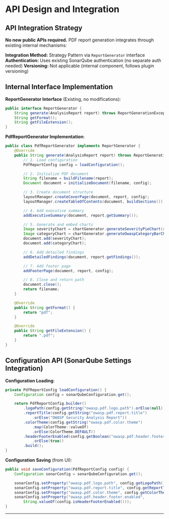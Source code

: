 # API Design and Integration

## API Integration Strategy

**No new public APIs required.** PDF report generation integrates through existing internal mechanisms:

**Integration Method:** Strategy Pattern via `ReportGenerator` interface
**Authentication:** Uses existing SonarQube authentication (no separate auth needed)
**Versioning:** Not applicable (internal component, follows plugin versioning)

## Internal Interface Implementation

**ReportGenerator Interface** (Existing, no modifications):
```java
public interface ReportGenerator {
    String generate(AnalysisReport report) throws ReportGenerationException;
    String getFormat();
    String getFileExtension();
}
```

**PdfReportGenerator Implementation**:
```java
public class PdfReportGenerator implements ReportGenerator {
    @Override
    public String generate(AnalysisReport report) throws ReportGenerationException {
        // 1. Load configuration
        PdfReportConfig config = loadConfiguration();

        // 2. Initialize PDF document
        String filename = buildFilename(report);
        Document document = initializeDocument(filename, config);

        // 3. Create document structure
        layoutManager.createCoverPage(document, report, config);
        layoutManager.createTableOfContents(document, buildSections());

        // 4. Add executive summary
        addExecutiveSummary(document, report.getSummary());

        // 5. Generate and embed charts
        Image severityChart = chartGenerator.generateSeverityPieChart(report.getSummary());
        Image categoryChart = chartGenerator.generateOwaspCategoryBarChart(report.getSummary());
        document.add(severityChart);
        document.add(categoryChart);

        // 6. Add detailed findings
        addDetailedFindings(document, report.getFindings());

        // 7. Add footer page
        addFooterPage(document, report, config);

        // 8. Close and return path
        document.close();
        return filename;
    }

    @Override
    public String getFormat() {
        return "pdf";
    }

    @Override
    public String getFileExtension() {
        return ".pdf";
    }
}
```

## Configuration API (SonarQube Settings Integration)

**Configuration Loading**:
```java
private PdfReportConfig loadConfiguration() {
    Configuration config = sonarQubeConfiguration.get();

    return PdfReportConfig.builder()
        .logoPath(config.getString("owasp.pdf.logo.path").orElse(null))
        .reportTitle(config.getString("owasp.pdf.report.title")
            .orElse("OWASP Security Analysis Report"))
        .colorTheme(config.getString("owasp.pdf.color.theme")
            .map(ColorTheme::valueOf)
            .orElse(ColorTheme.DEFAULT))
        .headerFooterEnabled(config.getBoolean("owasp.pdf.header.footer.enabled")
            .orElse(true))
        .build();
}
```

**Configuration Saving** (from UI):
```java
public void saveConfiguration(PdfReportConfig config) {
    Configuration sonarConfig = sonarQubeConfiguration.get();

    sonarConfig.setProperty("owasp.pdf.logo.path", config.getLogoPath());
    sonarConfig.setProperty("owasp.pdf.report.title", config.getReportTitle());
    sonarConfig.setProperty("owasp.pdf.color.theme", config.getColorTheme().name());
    sonarConfig.setProperty("owasp.pdf.header.footer.enabled",
        String.valueOf(config.isHeaderFooterEnabled()));
}
```

---
